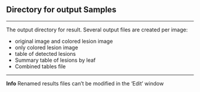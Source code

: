 ## Directory for output Samples

***

The output directory for result.
Several output files are created per image:

- original image and colored lesion image
- only colored lesion image
- table of detected lesions
- Summary table of lesions by leaf
- Combined tables file

***
**Info**  Renamed results files can’t be modified in the ‘Edit’ window
